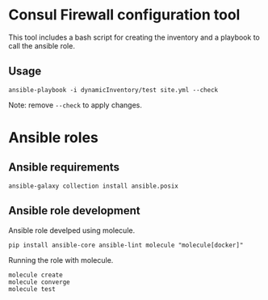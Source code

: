 # Consul Firewall configuration tool

This tool includes a bash script for creating the inventory and a playbook to call the ansible role.

## Usage

```
ansible-playbook -i dynamicInventory/test site.yml --check
```
Note: remove `--check` to apply changes.

# Ansible roles

## Ansible requirements
```
ansible-galaxy collection install ansible.posix
```

## Ansible role development

Ansible role develped using molecule.
```
pip install ansible-core ansible-lint molecule "molecule[docker]"
```

Running the role with molecule.
```
molecule create
molecule converge
molecule test
```
